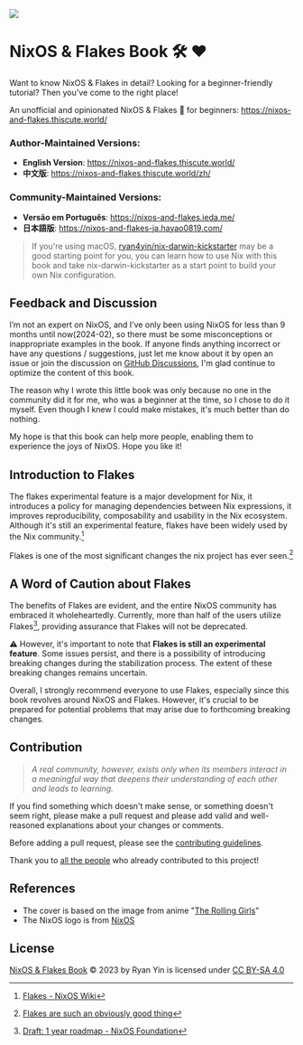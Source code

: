 ![](./docs/public/nixos-and-flakes-book.webp)

# NixOS & Flakes Book :hammer_and_wrench: :heart:

Want to know NixOS & Flakes in detail? Looking for a beginner-friendly tutorial? Then
you've come to the right place!

An unofficial and opinionated NixOS & Flakes :book: for beginners:
https://nixos-and-flakes.thiscute.world/

### Author-Maintained Versions: 
* **English Version**: https://nixos-and-flakes.thiscute.world/
* **中文版**: https://nixos-and-flakes.thiscute.world/zh/

### Community-Maintained Versions:
* **Versão em Português**: https://nixos-and-flakes.ieda.me/
* **日本語版**: https://nixos-and-flakes-ja.hayao0819.com/

> If you're using macOS,
> [ryan4yin/nix-darwin-kickstarter](https://github.com/ryan4yin/nix-darwin-kickstarter)
> may be a good starting point for you, you can learn how to use Nix with this book and
> take nix-darwin-kickstarter as a start point to build your own Nix configuration.

## Feedback and Discussion

I’m not an expert on NixOS, and I’ve only been using NixOS for less than 9 months until
now(2024-02), so there must be some misconceptions or inappropriate examples in the book.
If anyone finds anything incorrect or have any questions / suggestions, just let me know
about it by open an issue or join the discussion on
[GitHub Discussions](https://github.com/ryan4yin/nixos-and-flakes-book/discussions), I'm
glad continue to optimize the content of this book.

The reason why I wrote this little book was only because no one in the community did it
for me, who was a beginner at the time, so I chose to do it myself. Even though I knew I
could make mistakes, it's much better than do nothing.

My hope is that this book can help more people, enabling them to experience the joys of
NixOS. Hope you like it!

## Introduction to Flakes

The flakes experimental feature is a major development for Nix, it introduces a policy for
managing dependencies between Nix expressions, it improves reproducibility, composability
and usability in the Nix ecosystem. Although it's still an experimental feature, flakes
have been widely used by the Nix community.[^1]

Flakes is one of the most significant changes the nix project has ever seen.[^2]

## A Word of Caution about Flakes

The benefits of Flakes are evident, and the entire NixOS community has embraced it
wholeheartedly. Currently, more than half of the users utilize Flakes[^3], providing
assurance that Flakes will not be deprecated.

:warning: However, it's important to note that **Flakes is still an experimental
feature**. Some issues persist, and there is a possibility of introducing breaking changes
during the stabilization process. The extent of these breaking changes remains uncertain.

Overall, I strongly recommend everyone to use Flakes, especially since this book revolves
around NixOS and Flakes. However, it's crucial to be prepared for potential problems that
may arise due to forthcoming breaking changes.

## Contribution

> _A real community, however, exists only when its members interact in a meaningful way
> that deepens their understanding of each other and leads to learning._

If you find something which doesn't make sense, or something doesn't seem right, please
make a pull request and please add valid and well-reasoned explanations about your changes
or comments.

Before adding a pull request, please see the
[contributing guidelines](/.github/CONTRIBUTING.md).

Thank you to
[all the people](https://github.com/ryan4yin/nixos-and-flakes-book/graphs/contributors)
who already contributed to this project!

## References

- The cover is based on the image from anime
  "[The Rolling Girls](https://en.wikipedia.org/wiki/The_Rolling_Girls)"
- The NixOS logo is from [NixOS](https://nixos.org/)

## License

[NixOS & Flakes Book](https://github.com/ryan4yin/nixos-and-flakes-book) © 2023 by Ryan
Yin is licensed under [CC BY-SA 4.0](./LICENSE.md)

[^1]: [Flakes - NixOS Wiki](https://wiki.nixos.org/wiki/Flakes)
[^2]:
    [Flakes are such an obviously good thing](https://grahamc.com/blog/flakes-are-an-obviously-good-thing/)

[^3]:
    [Draft: 1 year roadmap - NixOS Foundation](https://web.archive.org/web/20250317120825/https://nixos-foundation.notion.site/1-year-roadmap-0dc5c2ec265a477ea65c549cd5e568a9)
